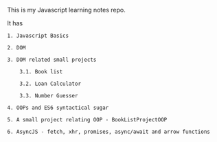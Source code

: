 This is my Javascript learning notes repo.

It has

    1. Javascript Basics
    
    2. DOM
    
    3. DOM related small projects
        
        3.1. Book list
        
        3.2. Loan Calculator
        
        3.3. Number Guesser

    4. OOPs and ES6 syntactical sugar
    
    5. A small project relating OOP - BookListProjectOOP
    
    6. AsyncJS - fetch, xhr, promises, async/await and arrow functions
